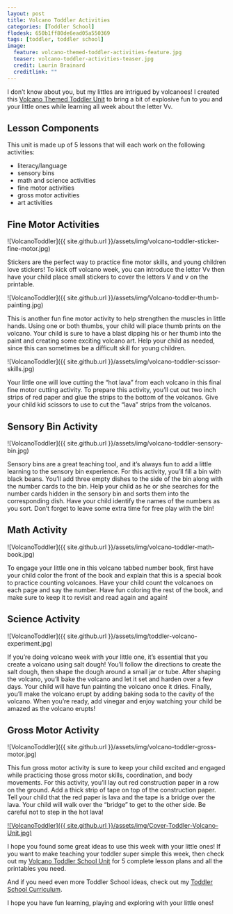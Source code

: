 ```yaml
---
layout: post
title: Volcano Toddler Activities
categories: [Toddler School]
flodesk: 650b1ff80de6ead05a550369
tags: [toddler, toddler school]
image:
  feature: volcano-themed-toddler-activities-feature.jpg
  teaser: volcano-toddler-activities-teaser.jpg
  credit: Laurin Brainard
  creditlink: ""
---
```

I don’t know about you, but my littles are intrigued by volcanoes! I created this [Volcano Themed Toddler Unit](https://www.teacherspayteachers.com/Product/Toddler-Activities-Lesson-Plans-Volcano-Preschool-Curriculum-Letter-V-5232563?st=e30448ebb266bb1f799086c644e17e40&utm_source=PB%20Blog&utm_campaign=Volcano%20Toddler%20Unit) to bring a bit of explosive fun to you and your little ones while learning all week about the letter Vv. 

## Lesson Components 
This unit is made up of 5 lessons that will each work on the following activities:
- literacy/language 
- sensory bins
- math and science activities 
- fine motor activities
- gross motor activities 
- art activities

## Fine Motor Activities 

![VolcanoToddler]({{ site.github.url }}/assets/img/volcano-toddler-sticker-fine-motor.jpg)

Stickers are the perfect way to practice fine motor skills, and young children love stickers! To kick off volcano week, you can introduce the letter Vv then have your child place small stickers to cover the letters V and v on the printable. 

![VolcanoToddler]({{ site.github.url }}/assets/img/Volcano-toddler-thumb-painting.jpg)

This is another fun fine motor activity to help strengthen the muscles in little hands. Using one or both thumbs, your child will place thumb prints on the volcano. Your child is sure to have a blast dipping his or her thumb into the paint and creating some exciting volcano art. Help your child as needed, since this can sometimes be a difficult skill for young children. 

![VolcanoToddler]({{ site.github.url }}/assets/img/volcano-toddler-scissor-skills.jpg)

Your little one will love cutting the “hot lava” from each volcano in this final fine motor cutting activity. To prepare this activity, you’ll cut out two inch strips of red paper and glue the strips to the bottom of the volcanos. Give your child kid scissors to use to cut the “lava” strips from the volcanos. 

## Sensory Bin Activity 

![VolcanoToddler]({{ site.github.url }}/assets/img/volcano-toddler-sensory-bin.jpg)

Sensory bins are a great teaching tool, and it’s always fun to add a little learning to the sensory bin experience. For this activity, you’ll fill a bin with black beans. You’ll add three empty dishes to the side of the bin along with the number cards to the bin. Help your child as he or she searches for the number cards hidden in the sensory bin and sorts them into the corresponding dish. Have your child identify the names of the numbers as you sort. Don’t forget to leave some extra time for free play with the bin! 

## Math Activity 

![VolcanoToddler]({{ site.github.url }}/assets/img/volcano-toddler-math-book.jpg)

To engage your little one in this volcano tabbed number book, first have your child color the front of the book and explain that this is a special book to practice counting volcanoes. Have your child count the volcanoes on each page and say the number. Have fun coloring the rest of the book, and make sure to keep it to revisit and read again and again! 

## Science Activity

![VolcanoToddler]({{ site.github.url }}/assets/img/toddler-volcano-experiment.jpg)

If you’re doing volcano week with your little one, it’s essential that you create a volcano using salt dough! You’ll follow the directions to create the salt dough, then shape the dough around a small jar or tube. After shaping the volcano, you’ll bake the volcano and let it set and harden over a few days. Your child will have fun painting the volcano once it dries. Finally, you’ll make the volcano erupt by adding baking soda to the cavity of the volcano. When you’re ready, add vinegar and enjoy watching your child be amazed as the volcano erupts! 

## Gross Motor Activity

![VolcanoToddler]({{ site.github.url }}/assets/img/volcano-toddler-gross-motor.jpg)

This fun gross motor activity is sure to keep your child excited and engaged while practicing those gross motor skills, coordination, and body movements. For this activity, you’ll lay out red construction paper in a row on the ground. Add a thick strip of tape on top of the construction paper. Tell your child that the red paper is lava and the tape is a bridge over the lava. Your child will walk over the “bridge” to get to the other side. Be careful not to step in the hot lava! 

[![VolcanoToddler]({{ site.github.url }}/assets/img/Cover-Toddler-Volcano-Unit.jpg)](https://www.teacherspayteachers.com/Product/Toddler-Activities-Lesson-Plans-Volcano-Preschool-Curriculum-Letter-V-5232563?st=e30448ebb266bb1f799086c644e17e40&utm_source=PB%20Blog&utm_campaign=Volcano%20Toddler%20Unit)

I hope you found some great ideas to use this week with your little ones! If you want to make teaching your toddler super simple this week, then check out my [Volcano Toddler School Unit](https://www.teacherspayteachers.com/Product/Toddler-Activities-Lesson-Plans-Volcano-Preschool-Curriculum-Letter-V-5232563?st=e30448ebb266bb1f799086c644e17e40&utm_source=PB%20Blog&utm_campaign=Volcano%20Toddler%20Unit) for 5 complete lesson plans and all the printables you need. 

And if you need even more Toddler School ideas, check out my [Toddler School Curriculum](https://www.teacherspayteachers.com/Product/Toddler-Activities-Lesson-Plans-Tot-School-Curriculum-Homeschool-Preschool-4296281?utm_source=PB%20Blog&utm_campaign=Toddler%20Bundle%20Upsell).

I hope you have fun learning, playing and exploring with your little ones! 
